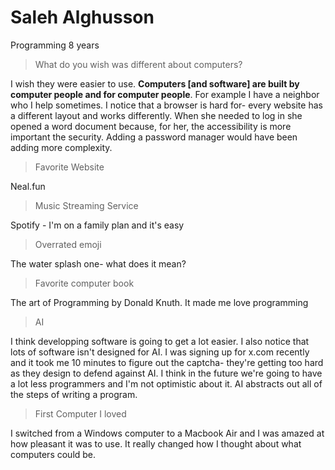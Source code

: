 # Saleh Alghusson

Programming 8 years

> What do you wish was different about computers?

I wish they were easier to use. **Computers [and software] are built by computer people and for computer people**. For example I have a neighbor who I help sometimes. I notice that a browser is hard for- every website has a different layout and works differently. When she needed to log in she opened a word document because, for her, the accessibility is more important the security. Adding a password manager would have been adding more complexity.

> Favorite Website

Neal.fun

> Music Streaming Service

Spotify - I'm on a family plan and it's easy

> Overrated emoji

The water splash one- what does it mean?

> Favorite computer book

The art of Programming by Donald Knuth. It made me love programming

> AI

I think developping software is going to get a lot easier. I also notice that lots of software isn't designed for AI. I was signing up for x.com recently and it took me 10 minutes to figure out the captcha- they're getting too hard as they design to defend against AI. I think in the future we're going to have a lot less programmers and I'm not optimistic about it. AI abstracts out all of the steps of writing a program.

> First Computer I loved

I switched from a Windows computer to a Macbook Air and I was amazed at how pleasant it was to use. It really changed how I thought about what computers could be.
